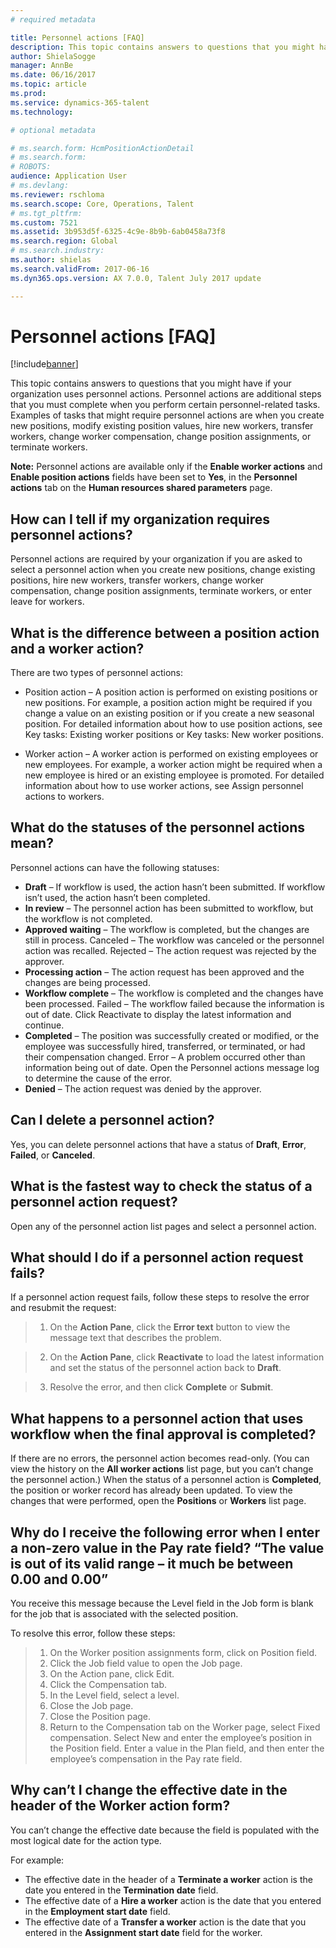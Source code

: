 ```yaml
---
# required metadata

title: Personnel actions [FAQ]
description: This topic contains answers to questions that you might have if your organization uses personnel actions. Personnel actions are additional steps that you must complete when you perform certain personnel-related tasks.
author: ShielaSogge
manager: AnnBe
ms.date: 06/16/2017
ms.topic: article
ms.prod: 
ms.service: dynamics-365-talent
ms.technology: 

# optional metadata

# ms.search.form: HcmPositionActionDetail
# ms.search.form: 
# ROBOTS: 
audience: Application User
# ms.devlang: 
ms.reviewer: rschloma
ms.search.scope: Core, Operations, Talent
# ms.tgt_pltfrm: 
ms.custom: 7521
ms.assetid: 3b953d5f-6325-4c9e-8b9b-6ab0458a73f8
ms.search.region: Global
# ms.search.industry: 
ms.author: shielas
ms.search.validFrom: 2017-06-16
ms.dyn365.ops.version: AX 7.0.0, Talent July 2017 update

---
```


# Personnel actions [FAQ]

[!include[banner](includes/banner.md)]

This topic contains answers to questions that you might have if your organization uses personnel actions. Personnel actions are additional steps that you must complete when you perform certain personnel-related tasks. Examples of tasks that might require personnel actions are when you create new positions, modify existing position values, hire new workers, transfer workers, change worker compensation, change position assignments, or terminate workers.

**Note:**
Personnel actions are available only if the **Enable worker actions** and **Enable position actions** fields have been set to **Yes**, in the **Personnel actions** tab on the **Human resources shared parameters** page. 

## How can I tell if my organization requires personnel actions?
Personnel actions are required by your organization if you are asked to select a personnel action when you create new positions, change existing positions, hire new workers, transfer workers, change worker compensation, change position assignments, terminate workers, or enter leave for workers. 

## What is the difference between a position action and a worker action?
There are two types of personnel actions:

- Position action – A position action is performed on existing positions or new positions. For example, a position action might be required if you change a value on an existing position or if you create a new seasonal position. For detailed information about how to use position actions, see Key tasks: Existing worker positions or Key tasks: New worker positions.

- Worker action – A worker action is performed on existing employees or new employees. For example, a worker action might be required when a new employee is hired or an existing employee is promoted. For detailed information about how to use worker actions, see Assign personnel actions to workers.

## What do the statuses of the personnel actions mean?
Personnel actions can have the following statuses:

- **Draft** – If workflow is used, the action hasn’t been submitted. If workflow isn’t used, the action hasn’t been completed.
- **In review** – The personnel action has been submitted to workflow, but the workflow is not completed.
- **Approved waiting** – The workflow is completed, but the changes are still in process. Canceled – The workflow was canceled or the personnel action was recalled. Rejected – The action request was rejected by the approver.
- **Processing action** – The action request has been approved and the changes are being processed.
- **Workflow complete**  – The workflow is completed and the changes have been processed. Failed – The workflow failed because the information is out of date. Click Reactivate to display the latest information and continue.
- **Completed** – The position was successfully created or modified, or the employee was successfully hired, transferred, or terminated, or had their compensation changed. Error – A problem occurred other than information being out of date. Open the Personnel actions message log to determine the cause of the error.
- **Denied** – The action request was denied by the approver.

## Can I delete a personnel action?
Yes, you can delete personnel actions that have a status of **Draft**, **Error**, **Failed**, or **Canceled**.

## What is the fastest way to check the status of a personnel action request?
Open any of the personnel action list pages and select a personnel action.

## What should I do if a personnel action request fails?
If a personnel action request fails, follow these steps to resolve the error and resubmit the request:

> 1. On the **Action Pane**, click the **Error text** button to view the message text that describes the problem.

> 2. On the **Action Pane**, click **Reactivate** to load the latest information and set the status of the personnel action back to **Draft**.

> 3. Resolve the error, and then click **Complete** or **Submit**.

## What happens to a personnel action that uses workflow when the final approval is completed?
If there are no errors, the personnel action becomes read-only. (You can view the history on the
**All worker actions** list page, but you can’t change the personnel action.) When the status of a
personnel action is **Completed**, the position or worker record has already been updated. To view the changes that were performed, open the **Positions** or **Workers** list page.

## Why do I receive the following error when I enter a non-zero value in the Pay rate field? “The value is out of its valid range – it much be between 0.00 and 0.00”
You receive this message because the Level field in the Job form is blank for the job that is associated with the selected position.

To resolve this error, follow these steps:

> 1. On the Worker position assignments form, click on Position field.  
> 2. Click the Job field value to open the Job page.
> 3. On the Action pane, click Edit.
> 4. Click the Compensation tab.
> 5. In the Level field, select a level.
> 6. Close the Job page.
> 7. Close the Position page.
> 8. Return to the Compensation tab on the Worker page, select Fixed compensation.  Select New and enter the employee’s position in the Position field.  Enter a value in the Plan field, and then enter the employee’s compensation in the Pay rate field.

## Why can’t I change the effective date in the header of the Worker action form?
You can’t change the effective date because the field is populated with the most logical date for the action type.

For example:

- The effective date in the header of a **Terminate a worker** action is the date you entered in the **Termination date** field.
- The effective date of a **Hire a worker** action is the date that you entered in the **Employment start date** field.
- The effective date of a **Transfer a worker** action is the date that you entered in the **Assignment start date** field for the worker.

